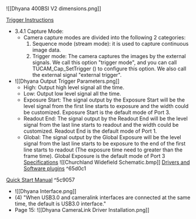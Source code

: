 ![[Dhyana 400BSI V2 dimensions.png]]

[Trigger Instructions](https://www.tucsen.com/uploads/Camera-External-Trigger-Instructions.pdf)
- 3.4.1 Capture Mode:
	- Camera capture modes are divided into the following 2 categories:
		1. Sequence mode (stream mode): it is used to capture continuous image data.
		2. Trigger mode: The camera captures the images by the external signals. We call this option "trigger mode", and you can call TUCAM_Cap_SetTrigger () to configure this option. We also call the external signal "external trigger".
- ![[Dhyana Output Trigger Parameters.png]]
	- High: Output high level signal all the time.
	- Low: Output low level signal all the time.
	- Exposure Start: The signal output by the Exposure Start will be the level signal from the first line starts to exposure and the width could be customized. Exposure Start is the default mode of Port 3.
	- Readout End: The signal output by the Readout End will be the level signal from the last line starts to readout and the width could be customized. Readout End is the default mode of Port 1.
	- Global: The signal output by the Global Exposure will be the level signal from the last line starts to be exposure to the end of the first line starts to readout (The exposure time need to greater than the frame time). Global Exposure is the default mode of Port 3
[Specifications]([BSI-sCMOS-Camera-Dhyana-400BSIV2-Tucsen.pdf](file:///C:/Users/SIPE_LAB/Desktop/desktop/BSI-sCMOS-Camera-Dhyana-400BSIV2-Tucsen.pdf))
![[Churchland Widefield Schematic.bmp]]
[Drivers and Software plugins](https://www.tucsen.com/Home/Product/download/dataid/19/id/27.html) ^65d0c1

[Quick Start Manual](https://www.tucsen.com/Public/upload/download/pdf/Dhyana%20Camera%20Quick%20Start%20-%20EN.pdf) ^5c9057
- ![[Dhyana Interface.png]]
- (4) "When USB3.0 and cameralink interfaces are connected at the same time, the default is USB3.0 interface."
- Page 15: ![[Dhyana CameraLink Driver Installation.png]]

